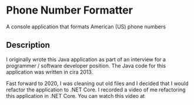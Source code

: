 # Phone Number Formatter

A console application that formats American (US) phone numbers 

## Description 

I originally wrote this Java application as part of an interview for a programmer / software 
developer position. The Java code for this application was written in cira 2013. 

Fast forward to 2020, I was cleaning out old files and I decided that I would refactor the 
application to .NET Core. I recorded a video of me refactoring this application in .NET 
Core. You can watch this video at 